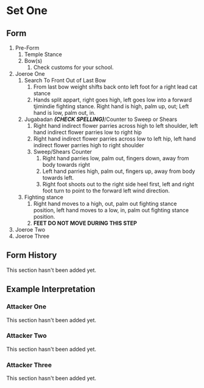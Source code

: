 # Set One

## Form

1. Pre-Form
    1. Temple Stance
    2. Bow(s)
       1. Check customs for your school.
2. Joeroe One
   1. Search To Front Out of Last Bow
      1. From last bow weight shifts back onto left foot for a right lead cat stance
      2. Hands split appart, right goes high, left goes low into a forward tjimindie fighting stance. Right hand is high, palm up, out; Left hand is low, palm out, in.
   2. Jugabadan ***(CHECK SPELLING)***/Counter to Sweep or Shears
      1. Right hand indirect flower parries across high to left shoulder, left hand indirect flower parries low to right hip
      2. Right hand indirect flower parries across low to left hip, left hand indirect flower parries high to right shoulder
      3. Sweep/Shears Counter
         1. Right hand parries low, palm out, fingers down, away from body towards right
         2. Left hand parries high, palm out, fingers up, away from body towards left.
         3. Right foot shoots out to the right side heel first, left and right foot turn to point to the forward left wind direction.
   3. Fighting stance
      1. Right hand moves to a high, out, palm out fighting stance position, left hand moves to a low, in, palm out fighting stance position.
      2. **FEET DO NOT MOVE DURING THIS STEP**
3. Joeroe Two
4. Joeroe Three

## Form History

This section hasn't been added yet.

## Example Interpretation

### Attacker One

This section hasn't been added yet.

### Attacker Two

This section hasn't been added yet.

### Attacker Three

This section hasn't been added yet.
